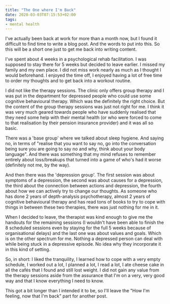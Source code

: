 ```yaml
---
title: "The One where I'm Back"
date: 2020-03-03T07:15:53+02:00
tags:
- mental health
---
```


I've actually been back at work for more than a month now, but I found it difficult to find time to write a blog post. And the words to put into this. So this will be a short one just to get me back into writing content.

I've spent about 4 weeks in a psychological rehab facilitation. I was supposed to stay there for 5 weeks but decided to leave earlier. I missed my family and my own place. I did not miss work nearly as much as I thought I would beforehand. I enjoyed the time off, I enjoyed having a lot of free time to order my thoughts and to get back into a workout routine.

I did not like the therapy sessions. The clinic only offers group therapy and I was put in the department for depressed people who could use some cognitive behavioural therapy. Which was the definitely the right choice. But the content of the group therapy sessions was just not right for me. I think it was very much geared towards people who have suddenly realised that they need some help with their mental health (or who were forced to come to that realisation by their pension insurance provider) and it was all so basic.

There was a 'base group' where we talked about sleep hygiene. And saying no, in terms of "realise that you want to say no, go into the conversation being sure you are going to say no and why, think about your body language". And there was something that my mind refuses to remember entirely about loss/breakups that turned into a game of who's had it worse (definitely not me, by the way).

And then there was the 'depression group'. The first session was about symptoms of a depression, the second was about causes for a depression, the third about the connection between actions and depression, the fourth about how we can actively try to change our thoughts. As someone who has done 2 years of depth-analysis psychotherapy, almost 2 years of cognitive behavioural therapy and has read tons of books to try to cope with things in between these two therapies, there was just nothing for me in it.

When I decided to leave, the therapist was kind enough to give me the handouts for the remaining sessions (I wouldn't have been able to finish the 8 scheduled sessions even by staying for the full 5 weeks because of organisational delays) and the last one was about values and goals. Which is on the other spectrum for me. Nothing a depressed person can deal with while being stuck in a depressive episode. No idea why they incorporate it in this kind of setting.

So, in short: I liked the tranquility, I learned how to cope with a very empty schedule, I worked out a lot, I planned a lot, I read a lot, I ate cheese cake in all the cafés that I found and still lost weight. I did not gain any value from the therapy sessions aside from the assurance that I'm on a very, very good way and that I know everything I need to know.

This got a bit longer than I intended it to be, so I'll leave the "How I'm feeling, now that I'm back" part for another post.